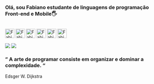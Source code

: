 ### Olá, sou Fabiano estudante de linguagens de programação Front-end e Mobile🖐️

<div style= "display: inline_block"><br>
   <img alingn="center" alt="Fabin-HTML5" heigth="30" width="30" src="https://cdn.jsdelivr.net/gh/devicons/devicon@latest/icons/html5/html5-original.svg"> 
   <img alingn="center" alt="Fabin-CSS" heigth="30" width="30" src="https://cdn.jsdelivr.net/gh/devicons/devicon@latest/icons/css3/css3-original.svg">
   <img alingn="center" alt="Fabin-JavaScript" heigth="30" width="30" src="https://cdn.jsdelivr.net/gh/devicons/devicon@latest/icons/javascript/javascript-original.svg">
   <img alingn="center" alt="Fabin-csharp" heigth="30" width="30" src="https://cdn.jsdelivr.net/gh/devicons/devicon@latest/icons/csharp/csharp-original.svg">
   <img alingn="center" alt="Fabin-flutter" heigth="30" width="30" src="https://cdn.jsdelivr.net/gh/devicons/devicon@latest/icons/flutter/flutter-original.svg">
   <img alingn="center" alt="Fabin-dart" heigth="30" width="30" src="https://cdn.jsdelivr.net/gh/devicons/devicon@latest/icons/dart/dart-original.svg">
</div>

<a href="mailto:fabiano_eja@hotmail.com"><img src="https://img.shields.io/badge/Microsoft_Outlook-0078D4?style=for-the-badge&logo=microsoft-outlook&logoColor=white" targe="_blank"/></a> 
<a href="https://www.linkedin.com/in/fabiano-vitor-792795102"><img src="https://img.shields.io/badge/LinkedIn-0077B5?style=for-the-badge&logo=linkedin&logoColor=white" targe="_blank"/></a> 

 
### ” A arte de programar consiste em organizar e dominar a complexidade. “
Edsger W. Dijkstra

